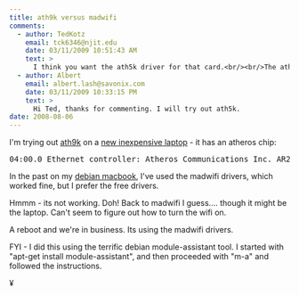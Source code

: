 ```yaml
---
title: ath9k versus madwifi
comments:
  - author: TedKotz
    email: tck6346@njit.edu
    date: 03/11/2009 10:51:43 AM
    text: >
      I think you want the ath5k driver for that card.<br/><br/>The ath9k driver is for the 802.11n based cards.
  - author: Albert
    email: albert.lash@savonix.com
    date: 03/11/2009 10:33:15 PM
    text: >
      Hi Ted, thanks for commenting. I will try out ath5k.
date: 2008-08-06
---
```

I'm trying out <a href="http://wireless.kernel.org/en/users/Download">ath9k</a> on a <a href="http://www.my-tech-deals.com/blog/2008/08/01/399-laptop/">new inexpensive laptop</a> - it has an atheros chip:

<pre>
04:00.0 Ethernet controller: Atheros Communications Inc. AR242x 802.11abg Wireless PCI Express Adapter (rev 01)</pre>

In the past on my <a href="http://www.docunext.com/blog/2008/03/19/debian-macbook-good/">debian macbook</a>, I've used the madwifi drivers, which worked fine, but I prefer the free drivers.

Hmmm - its not working. Doh! Back to madwifi I guess.... though it might be the laptop. Can't seem to figure out how to turn the wifi on.

A reboot and we're in business. Its using the madwifi drivers.

FYI - I did this using the terrific debian module-assistant tool. I started with "apt-get install module-assistant", and then proceeded with "m-a" and followed the instructions.

¥

